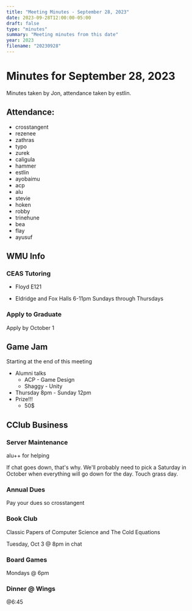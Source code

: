 ```yaml
---
title: "Meeting Minutes - September 28, 2023"
date: 2023-09-28T12:00:00-05:00
draft: false
type: "minutes"
summary: "Meeting minutes from this date"
year: 2023
filename: "20230928"
---
```


# Minutes for September 28, 2023
Minutes taken by Jon, attendance taken by estlin.

## Attendance:
* crosstangent
* rezenee
* zathras
* typo
* zurek
* caligula
* hammer
* estlin
* ayobaimu
* acp
* alu
* stevie
* hoken
* robby
* trinehune
* bea
* flay
* ayusuf

## WMU Info

### CEAS Tutoring
* Floyd E121

* Eldridge and Fox Halls 6-11pm Sundays through Thursdays 

### Apply to Graduate
Apply by October 1

## Game Jam
Starting at the end of this meeting

* Alumni talks
  * ACP - Game Design
  * Shaggy - Unity
* Thursday 8pm - Sunday 12pm
* Prize!!!
  * 50$

## CClub Business

### Server Maintenance
alu++ for helping

If chat goes down, that's why. We'll probably need to pick a Saturday in October when everything will go down for the day. Touch grass day. 

### Annual Dues

Pay your dues so crosstangent 

### Book Club

Classic Papers of Computer Science and The Cold Equations

Tuesday, Oct 3 @ 8pm in chat

### Board Games

Mondays @ 6pm

### Dinner @ Wings

@6:45
